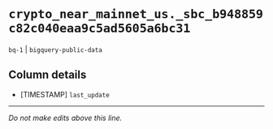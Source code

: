 # `crypto_near_mainnet_us._sbc_b948859c82c040eaa9c5ad5605a6bc31`
`bq-1` | `bigquery-public-data`

## Column details
* [TIMESTAMP] `last_update`

-------------------------------------------------------------------------------
*Do not make edits above this line.*
